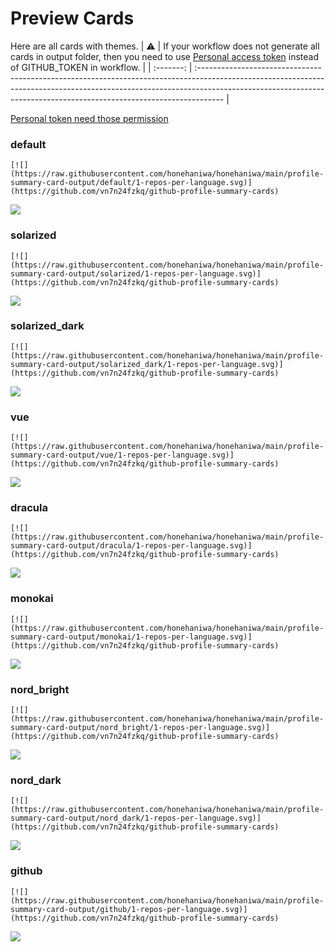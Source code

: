 
# Preview Cards

Here are all cards with themes.
| :warning: | If your workflow does not generate all cards in output folder, then you need to use [Personal access token](https://docs.github.com/en/actions/configuring-and-managing-workflows/creating-and-storing-encrypted-secrets) instead of GITHUB_TOKEN in workflow. |
| :-------: | :------------------------------------------------------------------------------------------------------------------------------------------------------------------------------------------------------------------------------------------------ |

[Personal token need those permission](https://github.com/vn7n24fzkq/github-profile-summary-cards/wiki/Personal-access-token-permissions)


### default


```
[![](https://raw.githubusercontent.com/honehaniwa/honehaniwa/main/profile-summary-card-output/default/1-repos-per-language.svg)](https://github.com/vn7n24fzkq/github-profile-summary-cards)
```
![](https://raw.githubusercontent.com/honehaniwa/honehaniwa/main/profile-summary-card-output/default/1-repos-per-language.svg)


### solarized


```
[![](https://raw.githubusercontent.com/honehaniwa/honehaniwa/main/profile-summary-card-output/solarized/1-repos-per-language.svg)](https://github.com/vn7n24fzkq/github-profile-summary-cards)
```
![](https://raw.githubusercontent.com/honehaniwa/honehaniwa/main/profile-summary-card-output/solarized/1-repos-per-language.svg)


### solarized_dark


```
[![](https://raw.githubusercontent.com/honehaniwa/honehaniwa/main/profile-summary-card-output/solarized_dark/1-repos-per-language.svg)](https://github.com/vn7n24fzkq/github-profile-summary-cards)
```
![](https://raw.githubusercontent.com/honehaniwa/honehaniwa/main/profile-summary-card-output/solarized_dark/1-repos-per-language.svg)


### vue


```
[![](https://raw.githubusercontent.com/honehaniwa/honehaniwa/main/profile-summary-card-output/vue/1-repos-per-language.svg)](https://github.com/vn7n24fzkq/github-profile-summary-cards)
```
![](https://raw.githubusercontent.com/honehaniwa/honehaniwa/main/profile-summary-card-output/vue/1-repos-per-language.svg)


### dracula


```
[![](https://raw.githubusercontent.com/honehaniwa/honehaniwa/main/profile-summary-card-output/dracula/1-repos-per-language.svg)](https://github.com/vn7n24fzkq/github-profile-summary-cards)
```
![](https://raw.githubusercontent.com/honehaniwa/honehaniwa/main/profile-summary-card-output/dracula/1-repos-per-language.svg)


### monokai


```
[![](https://raw.githubusercontent.com/honehaniwa/honehaniwa/main/profile-summary-card-output/monokai/1-repos-per-language.svg)](https://github.com/vn7n24fzkq/github-profile-summary-cards)
```
![](https://raw.githubusercontent.com/honehaniwa/honehaniwa/main/profile-summary-card-output/monokai/1-repos-per-language.svg)


### nord_bright


```
[![](https://raw.githubusercontent.com/honehaniwa/honehaniwa/main/profile-summary-card-output/nord_bright/1-repos-per-language.svg)](https://github.com/vn7n24fzkq/github-profile-summary-cards)
```
![](https://raw.githubusercontent.com/honehaniwa/honehaniwa/main/profile-summary-card-output/nord_bright/1-repos-per-language.svg)


### nord_dark


```
[![](https://raw.githubusercontent.com/honehaniwa/honehaniwa/main/profile-summary-card-output/nord_dark/1-repos-per-language.svg)](https://github.com/vn7n24fzkq/github-profile-summary-cards)
```
![](https://raw.githubusercontent.com/honehaniwa/honehaniwa/main/profile-summary-card-output/nord_dark/1-repos-per-language.svg)


### github


```
[![](https://raw.githubusercontent.com/honehaniwa/honehaniwa/main/profile-summary-card-output/github/1-repos-per-language.svg)](https://github.com/vn7n24fzkq/github-profile-summary-cards)
```
![](https://raw.githubusercontent.com/honehaniwa/honehaniwa/main/profile-summary-card-output/github/1-repos-per-language.svg)

